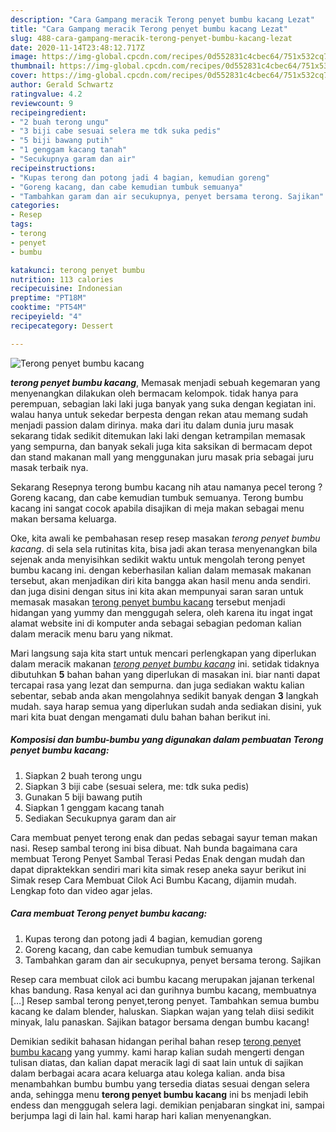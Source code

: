 ```yaml
---
description: "Cara Gampang meracik Terong penyet bumbu kacang Lezat"
title: "Cara Gampang meracik Terong penyet bumbu kacang Lezat"
slug: 488-cara-gampang-meracik-terong-penyet-bumbu-kacang-lezat
date: 2020-11-14T23:48:12.717Z
image: https://img-global.cpcdn.com/recipes/0d552831c4cbec64/751x532cq70/terong-penyet-bumbu-kacang-foto-resep-utama.jpg
thumbnail: https://img-global.cpcdn.com/recipes/0d552831c4cbec64/751x532cq70/terong-penyet-bumbu-kacang-foto-resep-utama.jpg
cover: https://img-global.cpcdn.com/recipes/0d552831c4cbec64/751x532cq70/terong-penyet-bumbu-kacang-foto-resep-utama.jpg
author: Gerald Schwartz
ratingvalue: 4.2
reviewcount: 9
recipeingredient:
- "2 buah terong ungu"
- "3 biji cabe sesuai selera me tdk suka pedis"
- "5 biji bawang putih"
- "1 genggam kacang tanah"
- "Secukupnya garam dan air"
recipeinstructions:
- "Kupas terong dan potong jadi 4 bagian, kemudian goreng"
- "Goreng kacang, dan cabe kemudian tumbuk semuanya"
- "Tambahkan garam dan air secukupnya, penyet bersama terong. Sajikan"
categories:
- Resep
tags:
- terong
- penyet
- bumbu

katakunci: terong penyet bumbu 
nutrition: 113 calories
recipecuisine: Indonesian
preptime: "PT18M"
cooktime: "PT54M"
recipeyield: "4"
recipecategory: Dessert

---
```



![Terong penyet bumbu kacang](https://img-global.cpcdn.com/recipes/0d552831c4cbec64/751x532cq70/terong-penyet-bumbu-kacang-foto-resep-utama.jpg)

<b><i>terong penyet bumbu kacang</i></b>, Memasak menjadi sebuah kegemaran yang menyenangkan dilakukan oleh bermacam kelompok. tidak hanya para perempuan, sebagian laki laki juga banyak yang suka dengan kegiatan ini. walau hanya untuk sekedar berpesta dengan rekan atau memang sudah menjadi passion dalam dirinya. maka dari itu dalam dunia juru masak sekarang tidak sedikit ditemukan laki laki dengan ketrampilan memasak yang sempurna, dan banyak sekali juga kita saksikan di bermacam depot dan stand makanan mall yang menggunakan juru masak pria sebagai juru masak terbaik nya.

Sekarang Resepnya terong bumbu kacang nih atau namanya pecel terong ? Goreng kacang, dan cabe kemudian tumbuk semuanya. Terong bumbu kacang ini sangat cocok apabila disajikan di meja makan sebagai menu makan bersama keluarga.

Oke, kita awali ke pembahasan resep resep masakan <i>terong penyet bumbu kacang</i>. di sela sela rutinitas kita, bisa jadi akan terasa menyenangkan bila sejenak anda menyisihkan sedikit waktu untuk mengolah terong penyet bumbu kacang ini. dengan keberhasilan kalian dalam memasak makanan tersebut, akan menjadikan diri kita bangga akan hasil menu anda sendiri. dan juga disini dengan situs ini kita akan mempunyai saran saran untuk memasak masakan <u>terong penyet bumbu kacang</u> tersebut menjadi hidangan yang yummy dan menggugah selera, oleh karena itu ingat ingat alamat website ini di komputer anda sebagai sebagian pedoman kalian dalam meracik menu baru yang nikmat.


Mari langsung saja kita start untuk mencari perlengkapan yang diperlukan dalam meracik makanan <u><i>terong penyet bumbu kacang</i></u> ini. setidak tidaknya dibutuhkan <b>5</b> bahan bahan yang diperlukan di masakan ini. biar nanti dapat tercapai rasa yang lezat dan sempurna. dan juga sediakan waktu kalian sebentar, sebab anda akan mengolahnya sedikit banyak dengan <b>3</b> langkah mudah. saya harap semua yang diperlukan sudah anda sediakan disini, yuk mari kita buat dengan mengamati dulu bahan bahan berikut ini.

<!--inarticleads1-->

##### Komposisi dan bumbu-bumbu yang digunakan dalam pembuatan Terong penyet bumbu kacang:

1. Siapkan 2 buah terong ungu
1. Siapkan 3 biji cabe (sesuai selera, me: tdk suka pedis)
1. Gunakan 5 biji bawang putih
1. Siapkan 1 genggam kacang tanah
1. Sediakan Secukupnya garam dan air


Cara membuat penyet terong enak dan pedas sebagai sayur teman makan nasi. Resep sambal terong ini bisa dibuat. Nah bunda bagaimana cara membuat Terong Penyet Sambal Terasi Pedas Enak dengan mudah dan dapat dipraktekkan sendiri mari kita simak resep aneka sayur berikut ini  Simak resep Cara Membuat Cilok Aci Bumbu Kacang, dijamin mudah. Lengkap foto dan video agar jelas. 

<!--inarticleads2-->

##### Cara membuat Terong penyet bumbu kacang:

1. Kupas terong dan potong jadi 4 bagian, kemudian goreng
1. Goreng kacang, dan cabe kemudian tumbuk semuanya
1. Tambahkan garam dan air secukupnya, penyet bersama terong. Sajikan


Resep cara membuat cilok aci bumbu kacang merupakan jajanan terkenal khas bandung. Rasa kenyal aci dan gurihnya bumbu kacang, membuatnya […] Resep sambal terong penyet,terong penyet. Tambahkan semua bumbu kacang ke dalam blender, haluskan. Siapkan wajan yang telah diisi sedikit minyak, lalu panaskan. Sajikan batagor bersama dengan bumbu kacang! 

Demikian sedikit bahasan hidangan perihal bahan resep <u>terong penyet bumbu kacang</u> yang yummy. kami harap kalian sudah mengerti dengan tulisan diatas, dan kalian dapat meracik lagi di saat lain untuk di sajikan dalam berbagai acara acara keluarga atau kolega kalian. anda bisa menambahkan bumbu bumbu yang tersedia diatas sesuai dengan selera anda, sehingga menu <b>terong penyet bumbu kacang</b> ini bs menjadi lebih endess dan menggugah selera lagi. demikian penjabaran singkat ini, sampai berjumpa lagi di lain hal. kami harap hari kalian menyenangkan.
